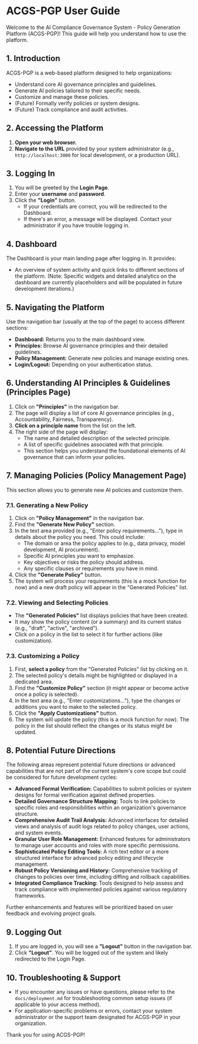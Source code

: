 # ACGS-PGP User Guide

Welcome to the AI Compliance Governance System - Policy Generation Platform (ACGS-PGP)! This guide will help you understand how to use the platform.

## 1. Introduction

ACGS-PGP is a web-based platform designed to help organizations:
-   Understand core AI governance principles and guidelines.
-   Generate AI policies tailored to their specific needs.
-   Customize and manage these policies.
-   (Future) Formally verify policies or system designs.
-   (Future) Track compliance and audit activities.

## 2. Accessing the Platform

1.  **Open your web browser.**
2.  **Navigate to the URL** provided by your system administrator (e.g., `http://localhost:3000` for local development, or a production URL).

## 3. Logging In

1.  You will be greeted by the **Login Page**.
2.  Enter your **username** and **password**.
3.  Click the **"Login"** button.
    *   If your credentials are correct, you will be redirected to the Dashboard.
    *   If there's an error, a message will be displayed. Contact your administrator if you have trouble logging in.

## 4. Dashboard

The Dashboard is your main landing page after logging in. It provides:
-   An overview of system activity and quick links to different sections of the platform. (Note: Specific widgets and detailed analytics on the dashboard are currently placeholders and will be populated in future development iterations.)

## 5. Navigating the Platform

Use the navigation bar (usually at the top of the page) to access different sections:

*   **Dashboard:** Returns you to the main dashboard view.
*   **Principles:** Browse AI governance principles and their detailed guidelines.
*   **Policy Management:** Generate new policies and manage existing ones.
*   **Login/Logout:** Depending on your authentication status.

## 6. Understanding AI Principles & Guidelines (Principles Page)

1.  Click on **"Principles"** in the navigation bar.
2.  The page will display a list of core AI governance principles (e.g., Accountability, Fairness, Transparency).
3.  **Click on a principle name** from the list on the left.
4.  The right side of the page will display:
    *   The name and detailed description of the selected principle.
    *   A list of specific guidelines associated with that principle.
    *   This section helps you understand the foundational elements of AI governance that can inform your policies.

## 7. Managing Policies (Policy Management Page)

This section allows you to generate new AI policies and customize them.

### 7.1. Generating a New Policy

1.  Click on **"Policy Management"** in the navigation bar.
2.  Find the **"Generate New Policy"** section.
3.  In the text area provided (e.g., "Enter policy requirements..."), type in details about the policy you need. This could include:
    *   The domain or area the policy applies to (e.g., data privacy, model development, AI procurement).
    *   Specific AI principles you want to emphasize.
    *   Key objectives or risks the policy should address.
    *   Any specific clauses or requirements you have in mind.
4.  Click the **"Generate Policy"** button.
5.  The system will process your requirements (this is a mock function for now) and a new draft policy will appear in the "Generated Policies" list.

### 7.2. Viewing and Selecting Policies

*   The **"Generated Policies"** list displays policies that have been created.
*   It may show the policy content (or a summary) and its current status (e.g., "draft", "active", "archived").
*   Click on a policy in the list to select it for further actions (like customization).

### 7.3. Customizing a Policy

1.  First, **select a policy** from the "Generated Policies" list by clicking on it.
2.  The selected policy's details might be highlighted or displayed in a dedicated area.
3.  Find the **"Customize Policy"** section (it might appear or become active once a policy is selected).
4.  In the text area (e.g., "Enter customizations..."), type the changes or additions you want to make to the selected policy.
5.  Click the **"Apply Customizations"** button.
6.  The system will update the policy (this is a mock function for now). The policy in the list should reflect the changes or its status might be updated.

## 8. Potential Future Directions

The following areas represent potential future directions or advanced capabilities that are not part of the current system's core scope but could be considered for future development cycles:

*   **Advanced Formal Verification:** Capabilities to submit policies or system designs for formal verification against defined properties.
*   **Detailed Governance Structure Mapping:** Tools to link policies to specific roles and responsibilities within an organization's governance structure.
*   **Comprehensive Audit Trail Analysis:** Advanced interfaces for detailed views and analysis of audit logs related to policy changes, user actions, and system events.
*   **Granular User Role Management:** Enhanced features for administrators to manage user accounts and roles with more specific permissions.
*   **Sophisticated Policy Editing Tools:** A rich text editor or a more structured interface for advanced policy editing and lifecycle management.
*   **Robust Policy Versioning and History:** Comprehensive tracking of changes to policies over time, including diffing and rollback capabilities.
*   **Integrated Compliance Tracking:** Tools designed to help assess and track compliance with implemented policies against various regulatory frameworks.

Further enhancements and features will be prioritized based on user feedback and evolving project goals.

## 9. Logging Out

1.  If you are logged in, you will see a **"Logout"** button in the navigation bar.
2.  Click **"Logout"**. You will be logged out of the system and likely redirected to the Login Page.

## 10. Troubleshooting & Support

*   If you encounter any issues or have questions, please refer to the `docs/deployment.md` for troubleshooting common setup issues (if applicable to your access method).
*   For application-specific problems or errors, contact your system administrator or the support team designated for ACGS-PGP in your organization.

Thank you for using ACGS-PGP!
